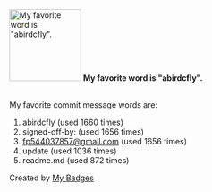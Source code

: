 <img src="https://my-badges.github.io/my-badges/favorite-word.png" alt="My favorite word is &quot;abirdcfly&quot;." title="My favorite word is &quot;abirdcfly&quot;." width="128">
<strong>My favorite word is &quot;abirdcfly&quot;.</strong>
<br><br>

My favorite commit message words are:

1. abirdcfly (used 1660 times)
2. signed-off-by: (used 1656 times)
3. <fp544037857@gmail.com> (used 1656 times)
4. update (used 1036 times)
5. readme.md (used 872 times)


Created by <a href="https://github.com/my-badges/my-badges">My Badges</a>